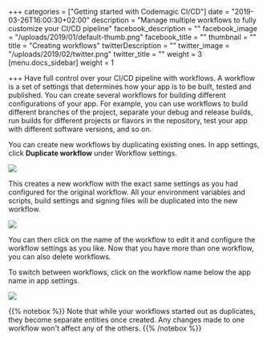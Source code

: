 +++
categories = ["Getting started with Codemagic CI/CD"]
date = "2019-03-26T16:00:30+02:00"
description = "Manage multiple workflows to fully customize your CI/CD pipeline"
facebook_description = ""
facebook_image = "/uploads/2019/01/default-thumb.png"
facebook_title = ""
thumbnail = ""
title = "Creating workflows"
twitterDescription = ""
twitter_image = "/uploads/2019/02/twitter.png"
twitter_title = ""
weight = 3
[menu.docs_sidebar]
weight = 1

+++
Have full control over your CI/CD pipeline with workflows. A workflow is a set of settings that determines how your app is to be built, tested and published. You can create several workflows for building different configurations of your app. For example, you can use workflows to build different branches of the project, separate your debug and release builds, run builds for different projects or flavors in the repository, test your app with different software versions, and so on.

You can create new workflows by duplicating existing ones. In app settings, click **Duplicate workflow** under Workflow settings.

![](/uploads/duplicate_ed.png)

This creates a new workflow with the exact same settings as you had configured for the original workflow. All your environment variables and scripts, build settings and signing files will be duplicated into the new workflow.

![](/uploads/duplicate_created.PNG)

You can then click on the name of the workflow to edit it and configure the workflow settings as you like. Now that you have more than one workflow, you can also delete workflows.

To switch between workflows, click on the workflow name below the app name in app settings.

![](/uploads/select_workflow_ed.png)

{{% notebox %}}
Note that while your workflows started out as duplicates, they become separate entities once created. Any changes made to one workflow won't affect any of the others.
{{% /notebox %}}